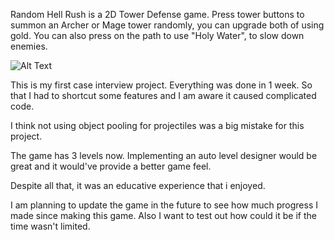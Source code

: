 Random Hell Rush is a 2D Tower Defense game. Press tower buttons to summon an Archer or Mage tower randomly, you can upgrade both of using gold. You can also press on the path to use "Holy Water", to slow down enemies.


![Alt Text](https://i.ibb.co/tMFHTWP/Screen-Shot-2021-11-11-at-02-56-38.png)




This is my first case interview project. Everything was done in 1 week. So that I had to shortcut some features and I am aware it caused complicated code. 

I think not using object pooling for projectiles was a big mistake for this project.

The game has 3 levels now. Implementing an auto level designer would be great and it would've provide a better game feel.

Despite all that, it was an educative experience that i enjoyed.

I am planning to update the game in the future to see how much progress I made since making this game. Also I want to test out how could it be if the time wasn't limited.
